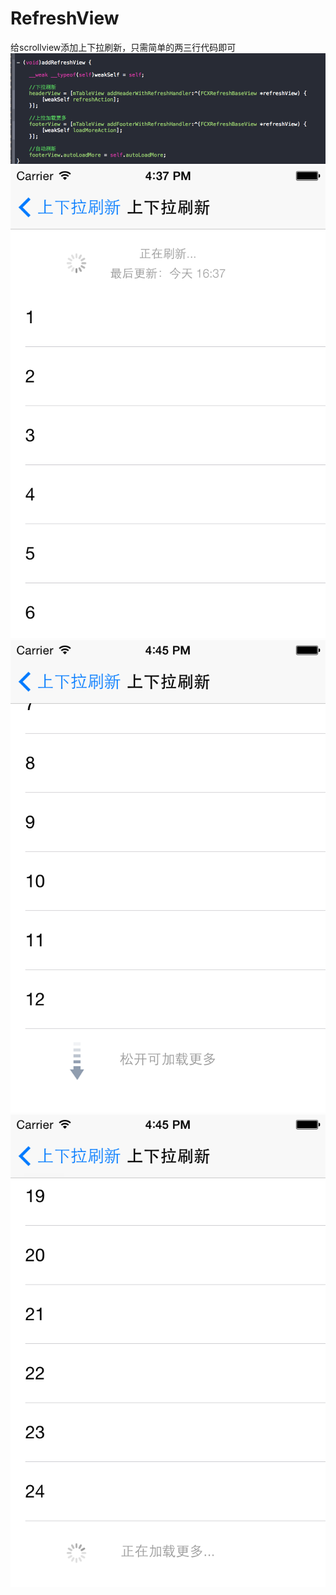 # RefreshView
给scrollview添加上下拉刷新，只需简单的两三行代码即可
![](1@2x.png)
![](2@2x.png)
![](3@2x.png)
![](4@2x.png)